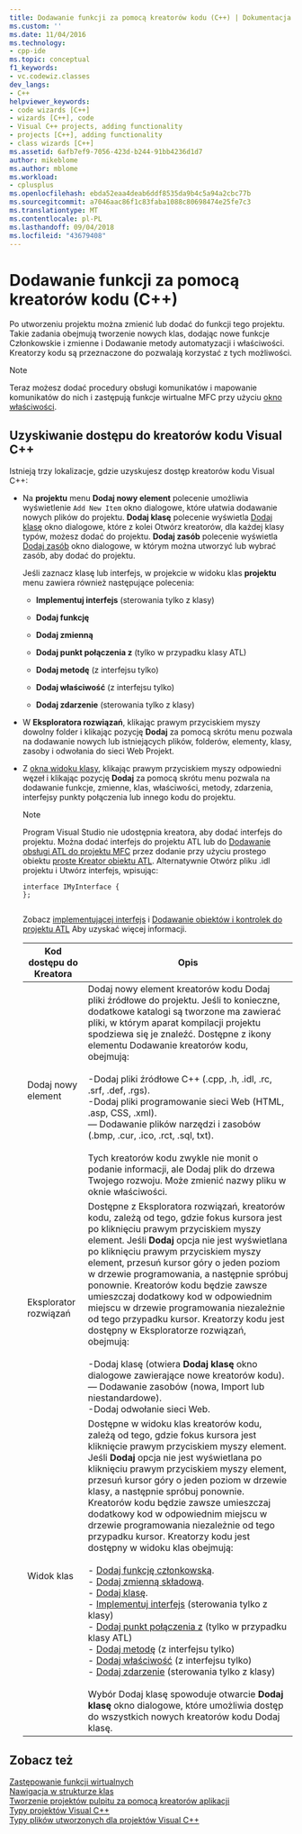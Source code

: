 ```yaml
---
title: Dodawanie funkcji za pomocą kreatorów kodu (C++) | Dokumentacja firmy Microsoft
ms.custom: ''
ms.date: 11/04/2016
ms.technology:
- cpp-ide
ms.topic: conceptual
f1_keywords:
- vc.codewiz.classes
dev_langs:
- C++
helpviewer_keywords:
- code wizards [C++]
- wizards [C++], code
- Visual C++ projects, adding functionality
- projects [C++], adding functionality
- class wizards [C++]
ms.assetid: 6afb7ef9-7056-423d-b244-91bb4236d1d7
author: mikeblome
ms.author: mblome
ms.workload:
- cplusplus
ms.openlocfilehash: ebda52eaa4deab6ddf8535da9b4c5a94a2cbc77b
ms.sourcegitcommit: a7046aac86f1c83faba1088c80698474e25fe7c3
ms.translationtype: MT
ms.contentlocale: pl-PL
ms.lasthandoff: 09/04/2018
ms.locfileid: "43679408"
---
```

# <a name="adding-functionality-with-code-wizards-c"></a>Dodawanie funkcji za pomocą kreatorów kodu (C++)
Po utworzeniu projektu można zmienić lub dodać do funkcji tego projektu. Takie zadania obejmują tworzenie nowych klas, dodając nowe funkcje Członkowskie i zmienne i Dodawanie metody automatyzacji i właściwości. Kreatorzy kodu są przeznaczone do pozwalają korzystać z tych możliwości.  
  
> [!NOTE]
>  Teraz możesz dodać procedury obsługi komunikatów i mapowanie komunikatów do nich i zastępują funkcje wirtualne MFC przy użyciu [okno właściwości](/visualstudio/ide/reference/properties-window).  
  
## <a name="accessing-visual-c-code-wizards"></a>Uzyskiwanie dostępu do kreatorów kodu Visual C++  
 Istnieją trzy lokalizacje, gdzie uzyskujesz dostęp kreatorów kodu Visual C++:  
  
-   Na **projektu** menu **Dodaj nowy element** polecenie umożliwia wyświetlenie `Add New Item` okno dialogowe, które ułatwia dodawanie nowych plików do projektu. **Dodaj klasę** polecenie wyświetla [Dodaj klasę](../ide/add-class-dialog-box.md) okno dialogowe, które z kolei Otwórz kreatorów, dla każdej klasy typów, możesz dodać do projektu. **Dodaj zasób** polecenie wyświetla [Dodaj zasób](../windows/add-resource-dialog-box.md) okno dialogowe, w którym można utworzyć lub wybrać zasób, aby dodać do projektu.  
  
     Jeśli zaznacz klasę lub interfejs, w projekcie w widoku klas **projektu** menu zawiera również następujące polecenia:  
  
    -   **Implementuj interfejs** (sterowania tylko z klasy)  
  
    -   **Dodaj funkcję**  
  
    -   **Dodaj zmienną**  
  
    -   **Dodaj punkt połączenia z** (tylko w przypadku klasy ATL)  
  
    -   **Dodaj metodę** (z interfejsu tylko)  
  
    -   **Dodaj właściwość** (z interfejsu tylko)  
  
    -   **Dodaj zdarzenie** (sterowania tylko z klasy)  
  
-   W **Eksploratora rozwiązań**, klikając prawym przyciskiem myszy dowolny folder i klikając pozycję **Dodaj** za pomocą skrótu menu pozwala na dodawanie nowych lub istniejących plików, folderów, elementy, klasy, zasoby i odwołania do sieci Web Projekt.  
  
-   Z [okna widoku klasy](/visualstudio/ide/viewing-the-structure-of-code), klikając prawym przyciskiem myszy odpowiedni węzeł i klikając pozycję **Dodaj** za pomocą skrótu menu pozwala na dodawanie funkcje, zmienne, klas, właściwości, metody, zdarzenia, interfejsy punkty połączenia lub innego kodu do projektu.  
  
    > [!NOTE]
    >  Program Visual Studio nie udostępnia kreatora, aby dodać interfejs do projektu. Można dodać interfejs do projektu ATL lub do [Dodawanie obsługi ATL do projektu MFC](../mfc/reference/adding-atl-support-to-your-mfc-project.md) przez dodanie przy użyciu prostego obiektu [proste Kreator obiektu ATL](../atl/reference/atl-simple-object-wizard.md). Alternatywnie Otwórz pliku .idl projektu i Utwórz interfejs, wpisując:  
  
    ```  
    interface IMyInterface {  
    };  
  
    ```  
  
     Zobacz [implementującej interfejs](../ide/implementing-an-interface-visual-cpp.md) i [Dodawanie obiektów i kontrolek do projektu ATL](../atl/reference/adding-objects-and-controls-to-an-atl-project.md) Aby uzyskać więcej informacji.  
  
    |Kod dostępu do Kreatora|Opis|  
    |-----------------------------|-----------------|  
    |Dodaj nowy element|Dodaj nowy element kreatorów kodu Dodaj pliki źródłowe do projektu. Jeśli to konieczne, dodatkowe katalogi są tworzone ma zawierać pliki, w którym aparat kompilacji projektu spodziewa się je znaleźć. Dostępne z ikony elementu Dodawanie kreatorów kodu, obejmują:<br /><br /> -Dodaj pliki źródłowe C++ (.cpp, .h, .idl, .rc, .srf, .def, .rgs).<br />-Dodaj pliki programowanie sieci Web (HTML, .asp, CSS, .xml).<br />— Dodawanie plików narzędzi i zasobów (.bmp, .cur, .ico, .rct, .sql, txt).<br /><br /> Tych kreatorów kodu zwykle nie monit o podanie informacji, ale Dodaj plik do drzewa Twojego rozwoju. Może zmienić nazwy pliku w oknie właściwości.|  
    |Eksplorator rozwiązań|Dostępne z Eksploratora rozwiązań, kreatorów kodu, zależą od tego, gdzie fokus kursora jest po kliknięciu prawym przyciskiem myszy element. Jeśli **Dodaj** opcja nie jest wyświetlana po kliknięciu prawym przyciskiem myszy element, przesuń kursor góry o jeden poziom w drzewie programowania, a następnie spróbuj ponownie. Kreatorów kodu będzie zawsze umieszczaj dodatkowy kod w odpowiednim miejscu w drzewie programowania niezależnie od tego przypadku kursor. Kreatorzy kodu jest dostępny w Eksploratorze rozwiązań, obejmują:<br /><br /> -Dodaj klasę (otwiera **Dodaj klasę** okno dialogowe zawierające nowe kreatorów kodu).<br />— Dodawanie zasobów (nowa, Import lub niestandardowe).<br />-Dodaj odwołanie sieci Web.|  
    |Widok klas|Dostępne w widoku klas kreatorów kodu, zależą od tego, gdzie fokus kursora jest kliknięcie prawym przyciskiem myszy element. Jeśli **Dodaj** opcja nie jest wyświetlana po kliknięciu prawym przyciskiem myszy element, przesuń kursor góry o jeden poziom w drzewie klasy, a następnie spróbuj ponownie. Kreatorów kodu będzie zawsze umieszczaj dodatkowy kod w odpowiednim miejscu w drzewie programowania niezależnie od tego przypadku kursor. Kreatorzy kodu jest dostępny w widoku klas obejmują:<br /><br /> -   [Dodaj funkcję członkowską](../ide/adding-a-member-function-visual-cpp.md).<br />-   [Dodaj zmienną składową](../ide/adding-a-member-variable-visual-cpp.md).<br />-   [Dodaj klasę](../ide/adding-a-class-visual-cpp.md).<br />-   [Implementuj interfejs](../ide/implement-interface-wizard.md) (sterowania tylko z klasy)<br />-   [Dodaj punkt połączenia z](../ide/implement-connection-point-wizard.md) (tylko w przypadku klasy ATL)<br />-   [Dodaj metodę](../ide/add-method-wizard.md) (z interfejsu tylko)<br />-   [Dodaj właściwość](../ide/names-add-property-wizard.md) (z interfejsu tylko)<br />-   [Dodaj zdarzenie](../ide/add-event-wizard.md) (sterowania tylko z klasy)<br /><br /> Wybór Dodaj klasę spowoduje otwarcie **Dodaj klasę** okno dialogowe, które umożliwia dostęp do wszystkich nowych kreatorów kodu Dodaj klasę.|  
  
## <a name="see-also"></a>Zobacz też  
 [Zastępowanie funkcji wirtualnych](../ide/overriding-a-virtual-function-visual-cpp.md)   
 [Nawigacja w strukturze klas](../ide/navigating-the-class-structure-visual-cpp.md)   
 [Tworzenie projektów pulpitu za pomocą kreatorów aplikacji](../ide/creating-desktop-projects-by-using-application-wizards.md)   
 [Typy projektów Visual C++](../ide/visual-cpp-project-types.md)   
 [Typy plików utworzonych dla projektów Visual C++](../ide/file-types-created-for-visual-cpp-projects.md)